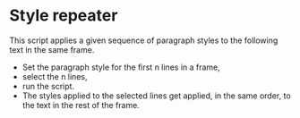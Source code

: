 # Style repeater

This script applies a given sequence of paragraph styles to the following text in the same frame.

- Set the paragraph style for the first n lines in a frame,
- select the n lines,
-  run the script.
- The styles applied to the selected lines get applied, in the same order, to the text in the rest of the frame.
